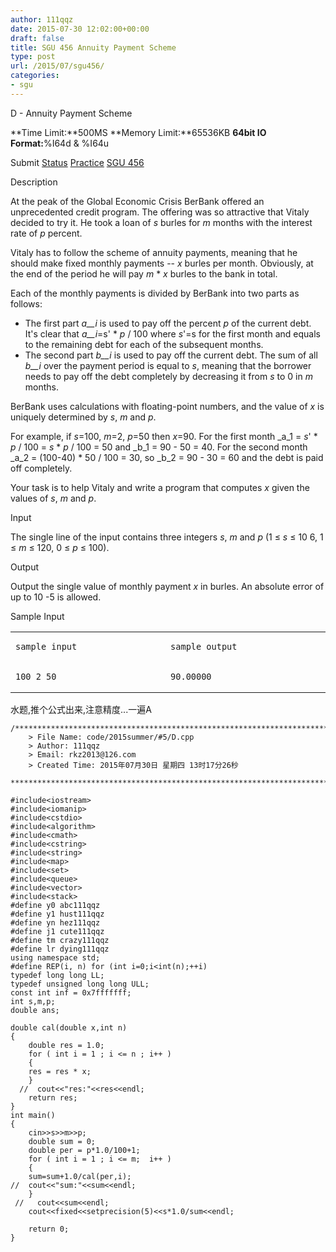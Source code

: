 ```yaml
---
author: 111qqz
date: 2015-07-30 12:02:00+00:00
draft: false
title: SGU 456 Annuity Payment Scheme
type: post
url: /2015/07/sgu456/
categories:
- sgu
---
```





D - Annuity Payment Scheme


**Time Limit:**500MS **Memory Limit:**65536KB **64bit IO Format:**%I64d & %I64u


Submit [Status](http://acm.hust.edu.cn/vjudge/contest/view.action?cid=85145#status//D/0) [Practice](http://acm.hust.edu.cn/vjudge/problem/viewProblem.action?id=19146) [SGU 456](http://acm.hust.edu.cn/vjudge/problem/visitOriginUrl.action?id=19146)













Description




  
  
At the peak of the Global Economic Crisis BerBank offered an unprecedented credit program. The offering was so attractive that Vitaly decided to try it. He took a loan of _s_ burles for _m_ months with the interest rate of _p_ percent.   
  
Vitaly has to follow the scheme of annuity payments, meaning that he should make fixed monthly payments -- _x_ burles per month. Obviously, at the end of the period he will pay _m_ * _x_ burles to the bank in total.   
  
Each of the monthly payments is divided by BerBank into two parts as follows:



  * The first part _a__i_ is used to pay off the percent _p_ of the current debt. It's clear that _a__i_=s' * _p_ / 100 where _s_'=s for the first month and equals to the remaining debt for each of the subsequent months.
  * The second part _b__i_ is used to pay off the current debt. The sum of all _b__i_ over the payment period is equal to _s_, meaning that the borrower needs to pay off the debt completely by decreasing it from _s_ to 0 in _m_ months.



BerBank uses calculations with floating-point numbers, and the value of _x_ is uniquely determined by _s_, _m_ and _p_.   
  
For example, if _s_=100, _m_=2, _p_=50 then _x_=90. For the first month _a_1 = _s_' * _p_ / 100 = _s_ * _p_ / 100 = 50 and _b_1 = 90 - 50 = 40. For the second month _a_2 = (100-40) * 50 / 100 = 30, so _b_2 = 90 - 30 = 60 and the debt is paid off completely.   
  
Your task is to help Vitaly and write a program that computes _x_ given the values of _s_, _m_ and _p_.











Input




The single line of the input contains three integers _s_, _m_ and _p_ (1 ≤ _s_ ≤ 10 6, 1 ≤ _m_ ≤ 120, 0 ≤ _p_ ≤ 100).











Output




Output the single value of monthly payment _x_ in burles. An absolute error of up to 10 -5 is allowed.











Sample Input





<table cellpadding="4" cellspacing="0" >
<tbody >
<tr >

<td width="400" valign="top" >

    
    sample input



</td>

<td width="400" valign="top" >

    
    sample output



</td>
</tr>
<tr >

<td width="400" valign="top" >

    
    100 2 50
    



</td>

<td width="400" valign="top" >

    
    90.00000
    






</td>
</tr>
</tbody>
</table>





水题,推个公式出来,注意精度...一遍A


 

    
    /*************************************************************************
    	> File Name: code/2015summer/#5/D.cpp
    	> Author: 111qqz
    	> Email: rkz2013@126.com 
    	> Created Time: 2015年07月30日 星期四 13时17分26秒
     ************************************************************************/
    
    #include<iostream>
    #include<iomanip>
    #include<cstdio>
    #include<algorithm>
    #include<cmath>
    #include<cstring>
    #include<string>
    #include<map>
    #include<set>
    #include<queue>
    #include<vector>
    #include<stack>
    #define y0 abc111qqz
    #define y1 hust111qqz
    #define yn hez111qqz
    #define j1 cute111qqz
    #define tm crazy111qqz
    #define lr dying111qqz
    using namespace std;
    #define REP(i, n) for (int i=0;i<int(n);++i)  
    typedef long long LL;
    typedef unsigned long long ULL;
    const int inf = 0x7fffffff;
    int s,m,p;
    double ans;
    
    double cal(double x,int n)
    {
        double res = 1.0;
        for ( int i = 1 ; i <= n ; i++ )
        {
    	res = res * x;
        }
      //  cout<<"res:"<<res<<endl;
        return res;
    }
    int main()
    {
        cin>>s>>m>>p;
        double sum = 0;
        double per = p*1.0/100+1;
        for ( int i = 1 ; i <= m;  i++ )
        {
    	sum=sum+1.0/cal(per,i);
    //	cout<<"sum:"<<sum<<endl;
        }
     //   cout<<sum<<endl;
        cout<<fixed<<setprecision(5)<<s*1.0/sum<<endl;
      
    	return 0;
    }
    




